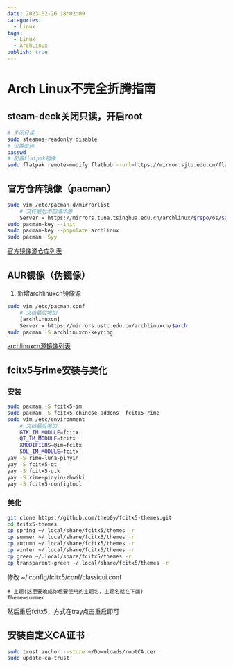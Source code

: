 ```yaml
---
date: 2023-02-26 18:02:09
categories:
  - Linux
tags:
  - Linux
  - ArchLinux
publish: true
---
```


# Arch Linux不完全折腾指南

## steam-deck关闭只读，开启root

```bash
# 关闭只读
sudo steamos-readonly disable
# 设置密码
passwd
# 配置flatpak镜像
sudo flatpak remote-modify flathub --url=https://mirror.sjtu.edu.cn/flathub
```

## 官方仓库镜像（pacman）

```bash
sudo vim /etc/pacman.d/mirrorlist
    # 文件最后添加清华源
    Server = https://mirrors.tuna.tsinghua.edu.cn/archlinux/$repo/os/$arch
sudo pacman-key --init
sudo pacman-key --populate archlinux
sudo pacman -Syy
```

[官方镜像源仓库列表](https://archlinux.org/mirrorlist/)

## AUR镜像（伪镜像）

1. 新增archlinuxcn镜像源

```bash
sudo vim /etc/pacman.conf
    # 文档最后增加
    [archlinuxcn]
    Server = https://mirrors.ustc.edu.cn/archlinuxcn/$arch
sudo pacman -S archlinuxcn-keyring
```

[archlinuxcn源镜像列表](https://github.com/archlinuxcn/mirrorlist-repo)

## fcitx5与rime安装与美化

### 安装

```bash
sudo pacman -S fcitx5-im 
sudo pacman -S fcitx5-chinese-addons  fcitx5-rime
sudo vim /etc/environment
    # 文档最后增加
    GTK_IM_MODULE=fcitx
    QT_IM_MODULE=fcitx
    XMODIFIERS=@im=fcitx
    SDL_IM_MODULE=fcitx
yay -S rime-luna-pinyin
yay -S fcitx5-qt
yay -S fcitx5-gtk
yay -S rime-pinyin-zhwiki
yay -S fcitx5-configtool
```

### 美化

```bash
git clone https://github.com/thep0y/fcitx5-themes.git
cd fcitx5-themes
cp spring ~/.local/share/fcitx5/themes -r
cp summer ~/.local/share/fcitx5/themes -r
cp autumn ~/.local/share/fcitx5/themes -r
cp winter ~/.local/share/fcitx5/themes -r
cp green ~/.local/share/fcitx5/themes -r
cp transparent-green ~/.local/share/fcitx5/themes -r
```

修改 ~/.config/fcitx5/conf/classicui.conf

```properties
# 主题(这里要改成你想要使用的主题名，主题名就在下面)
Theme=summer
```

然后重启fcitx5，方式在tray点击重启即可

## 安装自定义CA证书

```bash
sudo trust anchor --store ~/Downloads/rootCA.cer 
sudo update-ca-trust
```
